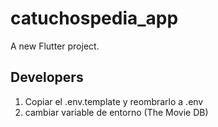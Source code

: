 # catuchospedia_app

A new Flutter project.

## Developers

1. Copiar el .env.template y reombrarlo a .env
2. cambiar variable de entorno (The Movie DB)

